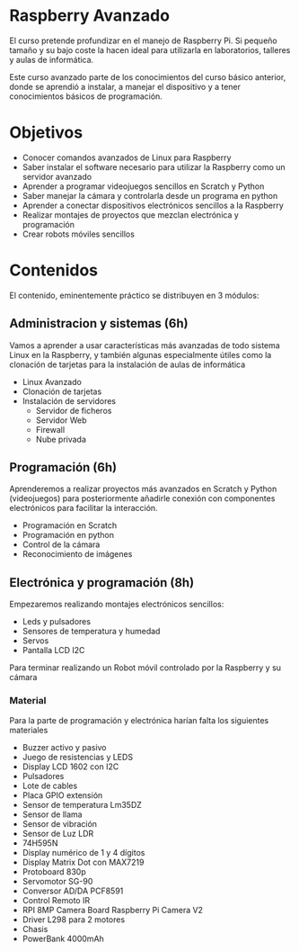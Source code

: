 # Raspberry Avanzado

El curso pretende profundizar en el manejo de Raspberry Pi.
Si pequeño tamaño y su bajo coste la hacen ideal para utilizarla en laboratorios, talleres y aulas de informática.

Este curso avanzado parte de los conocimientos del curso básico anterior, donde se aprendió a instalar, a manejar el dispositivo y a tener conocimientos básicos de programación.

# Objetivos

* Conocer comandos avanzados de Linux para Raspberry
* Saber instalar el software necesario para utilizar la Raspberry como un servidor avanzado
* Aprender a programar videojuegos sencillos en Scratch y Python
* Saber manejar la cámara y controlarla desde un programa en python
* Aprender a conectar dispositivos electrónicos sencillos a la Raspberry
* Realizar montajes de proyectos que mezclan electrónica y programación
* Crear robots móviles sencillos



# Contenidos

El contenido, eminentemente práctico se distribuyen en 3 módulos:

## Administracion y sistemas (6h)

Vamos a aprender a usar características más avanzadas de todo sistema Linux en la Raspberry, y también algunas especialmente útiles como la clonación de tarjetas para la instalación de aulas de informática

* Linux Avanzado
* Clonación de tarjetas
* Instalación de servidores
  * Servidor de ficheros
  * Servidor Web
  * Firewall
  * Nube privada


## Programación (6h)

Aprenderemos a realizar proyectos más avanzados en Scratch y Python (videojuegos) para posteriormente añadirle conexión con componentes electrónicos para facilitar la interacción.

* Programación en Scratch
* Programación en python
* Control de la cámara
* Reconocimiento de imágenes

## Electrónica y programación (8h)

Empezaremos realizando montajes electrónicos sencillos:
  * Leds y pulsadores
  * Sensores de temperatura y humedad
  * Servos
  * Pantalla LCD I2C

Para terminar realizando un Robot móvil controlado por la Raspberry y su cámara


### Material

Para la parte de programación y electrónica harían falta los siguientes materiales
* Buzzer activo y pasivo
* Juego de resistencias y LEDS
* Display LCD 1602 con I2C
* Pulsadores
* Lote de cables
* Placa GPIO extensión
* Sensor de temperatura Lm35DZ
* Sensor de llama
* Sensor de vibración
* Sensor de Luz LDR
* 74H595N
* Display numérico de 1 y 4 dígitos
* Display Matrix Dot con MAX7219
* Protoboard 830p
* Servomotor SG-90
* Conversor AD/DA PCF8591
* Control Remoto IR
* RPI 8MP Camera Board Raspberry Pi Camera V2
* Driver L298 para  2 motores
* Chasis
* PowerBank 4000mAh
